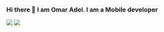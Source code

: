 ### Hi there 👋 I am Omar Adel. I am a Mobile developer

 
<img src="https://github-readme-stats.vercel.app/api?username=omarzer0&count_private=true&theme=vision-friendly-dark&include_all_commits=true"/>

<img src="https://github-readme-stats.vercel.app/api/top-langs/?username=omarzer0&layout=compact&langs_count=7&theme=vision-friendly-dark"/>
 
<!--

 <img height="180em" src="https://github-readme-stats.vercel.app/api?username=omarzer0&count_private=true&theme=vision-friendly-dark&include_all_commits=true"/>
 
 <img height="180em" src="https://github-readme-stats.vercel.app/api/top-langs/?username=omarzer0&layout=compact&langs_count=7&theme=vision-friendly-dark"/>
 

**omarzer0/omarzer0** is a ✨ _special_ ✨ repository because its `README.md` (this file) appears on your GitHub profile.

Here are some ideas to get you started:

- 🔭 I’m currently working on ...
- 🌱 I’m currently learning ...
- 👯 I’m looking to collaborate on ...
- 🤔 I’m looking for help with ...
- 💬 Ask me about ...
- 📫 How to reach me: ...
- 😄 Pronouns: ...
- ⚡ Fun fact: ...

[![GitHub Streak](https://github-readme-streak-stats.herokuapp.com?user=omarzer0&theme=vision-friendly-dark&date_format=M%20j%5B%2C%20Y%5D)](https://git.io/streak-stats)
-->
